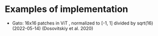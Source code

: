 # Examples of implementation
* Gato:  16x16 patches in ViT , normalized to [-1, 1] divided by sqrt(16) (2022-05-14) (Dosovitskiy et al. 2020)
